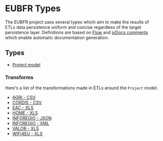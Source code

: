 # EUBFR Types

The EUBFR project uses several types which aim to make the results of ETLs data persistence uniform and concise regardless of the target persistence layer. Definitions are based on [Flow](https://flow.org/) and [jsDocs comments](http://usejsdoc.org/) which enable automatic documentation generation.

## Types

- [Project model](./Project.md)

### Transforms

Here's a list of the transformations made in ETLs around the `Project` model.

- [AGRI - CSV](./etls/agri-csv.md)
- [CORDIS - CSV](./etls/cordis-csv.md)
- [EAC - XLS](./etls/eac-xls.md)
- [HOME - XLS](./etls/home-xls.md)
- [INFOREGIO - JSON](./etls/inforegio-json.md)
- [INFOREGIO - XML](./etls/inforegio-xml.md)
- [VALOR - XLS](./etls/valor-xls.md)
- [WIFI4EU - XLS](./etls/wifi4eu-xls.md)

